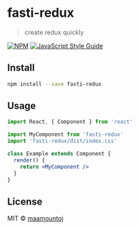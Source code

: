 # fasti-redux

> create redux quickly

[![NPM](https://img.shields.io/npm/v/fasti-redux.svg)](https://www.npmjs.com/package/fasti-redux) [![JavaScript Style Guide](https://img.shields.io/badge/code_style-standard-brightgreen.svg)](https://standardjs.com)

## Install

```bash
npm install --save fasti-redux
```

## Usage

```jsx
import React, { Component } from 'react'

import MyComponent from 'fasti-redux'
import 'fasti-redux/dist/index.css'

class Example extends Component {
  render() {
    return <MyComponent />
  }
}
```

## License

MIT © [maamountoj](https://github.com/maamountoj)
